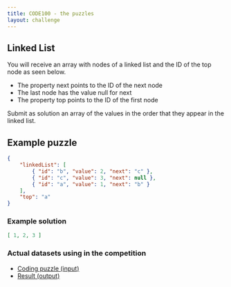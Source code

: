 ```yaml
---
title: CODE100 - the puzzles
layout: challenge
---
```


## Linked List 

You will receive an array with nodes of a linked list and the ID of the top node as seen below.

- The property next points to the ID of the next node
- The last node has the value null for next 
- The property top points to the ID of the first node

Submit as solution an array of the values in the order that they appear in the linked list.

## Example puzzle

```json
{
    "linkedList": [
        { "id": "b", "value": 2, "next": "c" },
        { "id": "c", "value": 3, "next": null },
        { "id": "a", "value": 1, "next": "b" }
    ],
    "top": "a"
}
```

### Example solution
```json
[ 1, 2, 3 ]
```

### Actual datasets using in the competition

- [Coding puzzle (input)](challenge3/puzzle.json)
- [Result (output)](challenge3/result.json)




